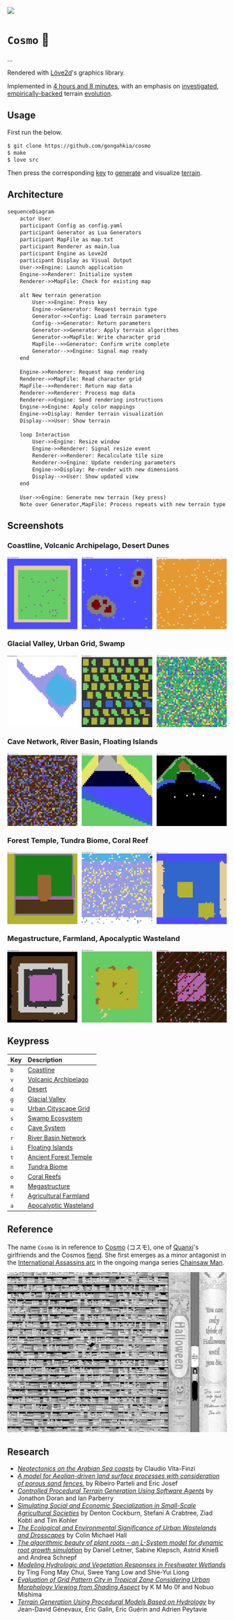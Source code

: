 [![](https://img.shields.io/badge/cosmo_1.0.0-passing-green)](https://github.com/gongahkia/cosmo/releases/tag/1.0.0) 

# `Cosmo` 🌌

...

Rendered with [Löve2d](https://love2d.org/)'s graphics library.

Implemented in [4 hours and 8 minutes](https://github.com/gongahkia/cosmo/commit/f8a10714c84885cf78526c57c324dbc09416e67e), with an emphasis on [investigated, empirically-backed](#research) terrain [evolution](https://en.wikipedia.org/wiki/Evolutionary_landscape).

## Usage

First run the below.

```console
$ git clone https://github.com/gongahkia/cosmo
$ make
$ love src
```

Then press the corresponding [key](#keypress) to [generate](#architecture) and visualize [terrain](#screenshots).

## Architecture

```mermaid
sequenceDiagram
    actor User
    participant Config as config.yaml
    participant Generator as Lua Generators
    participant MapFile as map.txt
    participant Renderer as main.lua
    participant Engine as Love2d
    participant Display as Visual Output
    User->>Engine: Launch application
    Engine->>Renderer: Initialize system
    Renderer->>MapFile: Check for existing map
    
    alt New terrain generation
        User->>Engine: Press key
        Engine->>Generator: Request terrain type
        Generator->>Config: Load terrain parameters
        Config-->>Generator: Return parameters
        Generator->>Generator: Apply terrain algorithms
        Generator->>MapFile: Write character grid
        MapFile-->>Generator: Confirm write complete
        Generator-->>Engine: Signal map ready
    end
    
    Engine->>Renderer: Request map rendering
    Renderer->>MapFile: Read character grid
    MapFile-->>Renderer: Return map data
    Renderer->>Renderer: Process map data
    Renderer->>Engine: Send rendering instructions
    Engine->>Engine: Apply color mappings
    Engine->>Display: Render terrain visualization
    Display-->>User: Show terrain
    
    loop Interaction
        User->>Engine: Resize window
        Engine->>Renderer: Signal resize event
        Renderer->>Renderer: Recalculate tile size
        Renderer->>Engine: Update rendering parameters
        Engine->>Display: Re-render with new dimensions
        Display-->>User: Show updated view
    end
    
    User->>Engine: Generate new terrain (key press)
    Note over Generator,MapFile: Process repeats with new terrain type
```

## Screenshots

### Coastline, Volcanic Archipelago, Desert Dunes

<div style="display: flex; justify-content: space-between;">
  <img src="./asset/reference/1.png" width="32%">
  <img src="./asset/reference/2.png" width="32%">
  <img src="./asset/reference/3.png" width="32%">
</div>

### Glacial Valley, Urban Grid, Swamp

<div style="display: flex; justify-content: space-between;">
  <img src="./asset/reference/4.png" width="32%">
  <img src="./asset/reference/5.png" width="32%">
  <img src="./asset/reference/6.png" width="32%">
</div>

### Cave Network, River Basin, Floating Islands

<div style="display: flex; justify-content: space-between;">
  <img src="./asset/reference/7.png" width="32%">
  <img src="./asset/reference/8.png" width="32%">
  <img src="./asset/reference/9.png" width="32%">
</div>

### Forest Temple, Tundra Biome, Coral Reef

<div style="display: flex; justify-content: space-between;">
  <img src="./asset/reference/10.png" width="32%">
  <img src="./asset/reference/11.png" width="32%">
  <img src="./asset/reference/12.png" width="32%">
</div>

### Megastructure, Farmland, Apocalyptic Wasteland

<div style="display: flex; justify-content: space-between;">
  <img src="./asset/reference/13.png" width="32%">
  <img src="./asset/reference/14.png" width="32%">
  <img src="./asset/reference/15.png" width="32%">
</div>

## Keypress

| Key | Description |
| :--- | :--- |
| `b` | [Coastline](#coastline-volcanic-archipelago-desert-dunes) |
| `v` | [Volcanic Archipelago](#coastline-volcanic-archipelago-desert-dunes) |
| `d` | [Desert](#coastline-volcanic-archipelago-desert-dunes) |
| `g` | [Glacial Valley](#glacial-valley-urban-grid-swamp) |
| `u` | [Urban Cityscape Grid](#glacial-valley-urban-grid-swamp) |
| `s` | [Swamp Ecosystem](#glacial-valley-urban-grid-swamp) |
| `c` | [Cave System](#cave-network-river-basin-floating-islands) |
| `r` | [River Basin Network](#cave-network-river-basin-floating-islands) |
| `i` | [Floating Islands](#cave-network-river-basin-floating-islands) |
| `t` | [Ancient Forest Temple](#forest-temple-tundra-coral-reef) |
| `n` | [Tundra Biome](#forest-temple-tundra-coral-reef) |
| `o` | [Coral Reefs](#forest-temple-tundra-coral-reef) |
| `m` | [Megastructure](#megastructure-farmland-apocalyptic-wasteland) |
| `f` | [Agricultural Farmland](#megastructure-farmland-apocalyptic-wasteland) |
| `a` | [Apocalyptic Wasteland](#megastructure-farmland-apocalyptic-wasteland) |

## Reference

The name `Cosmo` is in reference to [Cosmo](https://chainsaw-man.fandom.com/wiki/Cosmo) (コスモ), one of [Quanxi](https://chainsaw-man.fandom.com/wiki/Quanxi)'s girlfriends and the Cosmos [fiend](https://chainsaw-man.fandom.com/wiki/Fiend). She first emerges as a minor antagonist in the [International Assassins arc](https://chainsaw-man.fandom.com/wiki/International_Assassins_arc) in the ongoing manga series [Chainsaw Man](https://chainsaw-man.fandom.com/wiki/Chainsaw_Man_Wiki).

![](./asset/logo/cosmo.jpg)

## Research

* [*Neotectonics on the Arabian Sea coasts*](https://www.researchgate.net/publication/249551040_Neotectonics_on_the_Arabian_Sea_coasts) by Claudio Vita-Finzi
* [*A model for Aeolian-driven land surface processes with consideration of porous sand fences.*](https://ui.adsabs.harvard.edu/abs/2022AGUFMEP25D1428R/abstract) by Ribeiro Parteli and Eric Josef
* [*Controlled Procedural Terrain Generation Using Software Agents*](https://www.researchgate.net/publication/224133576_Controlled_Procedural_Terrain_Generation_Using_Software_Agents) by Jonathon Doran and Ian Parberry
* [*Simulating Social and Economic Specialization in Small-Scale Agricultural Societies*](https://www.researchgate.net/publication/257932682_Simulating_Social_and_Economic_Specialization_in_Small-Scale_Agricultural_Societies) by Denton Cockburn, Stefani A Crabtree, Ziad Kobti and Tim Kohler
* [*The Ecological and Environmental Significance of Urban Wastelands and Drosscapes*](https://www.researchgate.net/publication/299781286_The_Ecological_and_Environmental_Significance_of_Urban_Wastelands_and_Drosscapes) by Colin Michael Hall
* [*The algorithmic beauty of plant roots – an L-System model for dynamic root growth simulation*](https://www.researchgate.net/publication/225093378_The_algorithmic_beauty_of_plant_roots_-_an_L-System_model_for_dynamic_root_growth_simulation) by Daniel Leitner, Sabine Klepsch, Astrid Knieß and Andrea Schnepf
* [*Modeling Hydrologic and Vegetation Responses in Freshwater Wetlands*](https://www.researchgate.net/publication/234423920_Modeling_Hydrologic_and_Vegetation_Responses_in_Freshwater_Wetlands) by Ting Fong May Chui, Swee Yang Low and Shie-Yui Liong
* [*Evaluation of Grid Pattern City in Tropical Zone Considering Urban Morphology Viewing from Shading Aspect*](https://www.researchgate.net/publication/349363260_Evaluation_of_Grid_Pattern_City_in_Tropical_Zone_Considering_Urban_Morphology_Viewing_from_Shading_Aspect) by K M Mo 0f and Nobuo Mishima
* [*Terrain Generation Using Procedural Models Based on Hydrology*](https://www.researchgate.net/publication/248703095_Terrain_Generation_Using_Procedural_Models_Based_on_Hydrology) by Jean-David Génevaux, Eric Galin, Eric Guérin and Adrien Peytavie